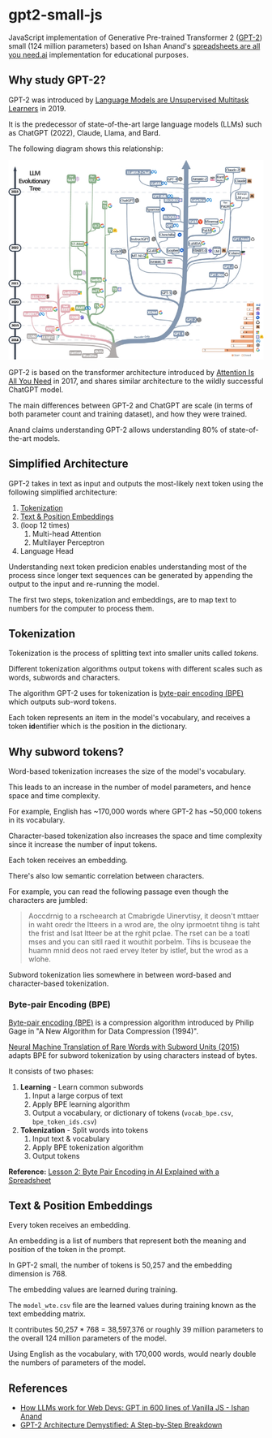 # gpt2-small-js

JavaScript implementation of Generative Pre-trained Transformer 2 ([GPT-2](https://en.wikipedia.org/wiki/GPT-2)) small (124 million parameters) based on Ishan Anand's [spreadsheets are all you need.ai](https://spreadsheets-are-all-you-need.ai/gpt2/) implementation for educational purposes.

## Why study GPT-2?

GPT-2 was introduced by [Language Models are Unsupervised Multitask Learners](https://cdn.openai.com/better-language-models/language_models_are_unsupervised_multitask_learners.pdf) in 2019.

It is the predecessor of state-of-the-art large language models (LLMs) such as ChatGPT (2022), Claude, Llama, and Bard.

The following diagram shows this relationship:

[![LLM family tree](./llm-family-tree.jpg)](https://github.com/Mooler0410/LLMsPracticalGuide)

GPT-2 is based on the transformer architecture introduced by [Attention Is All You Need](https://en.wikipedia.org/wiki/Attention_Is_All_You_Need) in 2017, and shares similar architecture to the wildly successful ChatGPT model.

The main differences between GPT-2 and ChatGPT are scale (in terms of both parameter count and training dataset), and how they were trained.

Anand claims understanding GPT-2 allows understanding 80% of state-of-the-art models.

## Simplified Architecture

GPT-2 takes in text as input and outputs the most-likely next token using the following simplified architecture:

1. [Tokenization](#tokenization)
2. [Text & Position Embeddings](#token--position-embeddings)
3. (loop 12 times)
    1. Multi-head Attention
    2. Multilayer Perceptron
4. Language Head

Understanding next token predicion enables understanding most of the process since longer text sequences can be generated by appending the output to the input and re-running the model.

The first two steps, tokenization and embeddings, are to map text to numbers for the computer to process them.

## Tokenization

Tokenization is the process of splitting text into smaller units called *tokens*.

Different tokenization algorithms output tokens with different scales such as words, subwords and characters.

The algorithm GPT-2 uses for tokenization is [byte-pair encoding (BPE)](#byte-pair-encoding-bpe) which outputs sub-word tokens.

Each token represents an item in the model's vocabulary, and receives a token **id**entifier which is the position in the dictionary.

## Why subword tokens?

Word-based tokenization increases the size of the model's vocabulary.

This leads to an increase in the number of model parameters, and hence space and time complexity.

For example, English has ~170,000 words where GPT-2 has ~50,000 tokens in its vocabulary.

Character-based tokenization also increases the space and time complexity since it increase the number of input tokens.

Each token receives an embedding.

There's also low semantic correlation between characters.

For example, you can read the following passage even though the characters are jumbled:

> Aoccdrnig to a rscheearch at Cmabrigde Uinervtisy, it deosn't mttaer in waht oredr the ltteers in a wrod are, the olny iprmoetnt tihng is taht the frist and lsat ltteer be at the rghit pclae.
The rset can be a toatl mses and you can sitll raed it wouthit porbelm.
Tihs is bcuseae the huamn mnid deos not raed ervey lteter by istlef, but the wrod as a wlohe.

Subword tokenization lies somewhere in between word-based and character-based tokenization.

### Byte-pair Encoding (BPE)

[Byte-pair encoding (BPE)](https://en.wikipedia.org/wiki/Byte-pair_encoding) is a compression algorithm introduced by Philip Gage in "A New Algorithm for Data Compression (1994)".

[Neural Machine Translation of Rare Words with Subword Units (2015)](https://arxiv.org/abs/1508.07909) adapts BPE for subword tokenization by using characters instead of bytes.

It consists of two phases:

1. **Learning** - Learn common subwords
    1. Input a large corpus of text
    2. Apply BPE learning algorithm
    3. Output a vocabulary, or dictionary of tokens (`vocab_bpe.csv`, `bpe_token_ids.csv`)
2. **Tokenization** - Split words into tokens
    1. Input text & vocabulary
    2. Apply BPE tokenization algorithm
    3. Output tokens

**Reference:** [Lesson 2: Byte Pair Encoding in AI Explained with a Spreadsheet](https://www.youtube.com/watch?v=PvZN3-WqAOI)

## Text & Position Embeddings

Every token receives an embedding.

An embedding is a list of numbers that represent both the meaning and position of the token in the prompt.

In GPT-2 small, the number of tokens is 50,257 and the embedding dimension is 768.

The embedding values are learned during training.

The `model_wte.csv` file are the learned values during training known as the text embedding matrix.

It contributes 50,257 * 768 = 38,597,376 or roughly 39 million parameters to the overall 124 million parameters of the model.

Using English as the vocabulary, with 170,000 words, would nearly double the numbers of parameters of the model.

## References

* [How LLMs work for Web Devs: GPT in 600 lines of Vanilla JS - Ishan Anand](https://www.youtube.com/watch?v=ZuiJjkbX0Og)
* [GPT-2 Architecture Demystified: A Step-by-Step Breakdown](https://sararavi14.medium.com/gpt-2-architecture-demystified-a-step-by-step-breakdown-74b1c5c80d17)
